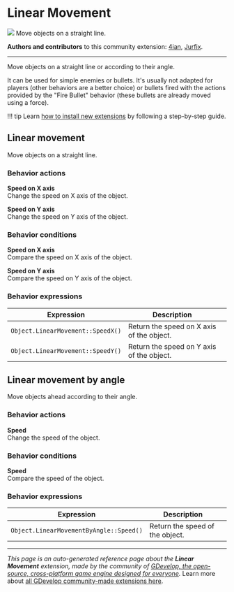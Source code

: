 # Linear Movement

<img src="https://resources.gdevelop-app.com/assets/Icons/ray-start-arrow.svg" class="extension-icon"></img>
Move objects on a straight line.

**Authors and contributors** to this community extension: [4ian](https://gd.games/4ian), [Jurfix](https://gd.games/Jurfix).

---

Move objects on a straight line or according to their angle.

It can be used for simple enemies or bullets. It's usually not adapted for players (other behaviors are a better choice) or bullets fired with the actions provided by the "Fire Bullet" behavior (these bullets are already moved using a force).

!!! tip
    Learn [how to install new extensions](/gdevelop5/extensions/search) by following a step-by-step guide.



## Linear movement 

Move objects on a straight line. 

### Behavior actions

**Speed on X axis**  
Change the speed on X axis of the object.

**Speed on Y axis**  
Change the speed on Y axis of the object.

### Behavior conditions

**Speed on X axis**  
Compare the speed on X axis of the object.

**Speed on Y axis**  
Compare the speed on Y axis of the object.

### Behavior expressions

| Expression | Description |  |
|-----|-----|-----|
| `Object.LinearMovement::SpeedX()` | Return the speed on X axis of the object. ||
| `Object.LinearMovement::SpeedY()` | Return the speed on Y axis of the object. ||

## Linear movement by angle 

Move objects ahead according to their angle. 

### Behavior actions

**Speed**  
Change the speed of the object.

### Behavior conditions

**Speed**  
Compare the speed of the object.

### Behavior expressions

| Expression | Description |  |
|-----|-----|-----|
| `Object.LinearMovementByAngle::Speed()` | Return the speed of the object. ||

---

*This page is an auto-generated reference page about the **Linear Movement** extension, made by the community of [GDevelop, the open-source, cross-platform game engine designed for everyone](https://gdevelop.io/).* Learn more about [all GDevelop community-made extensions here](/gdevelop5/extensions).